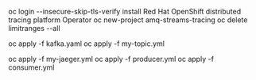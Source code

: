 oc login --insecure-skip-tls-verify
install Red Hat OpenShift distributed tracing platform Operator
oc new-project amq-streams-tracing
oc delete limitranges --all

oc apply -f kafka.yaml
oc apply -f my-topic.yml

oc apply -f my-jaeger.yml
oc apply -f producer.yml
oc apply -f consumer.yml